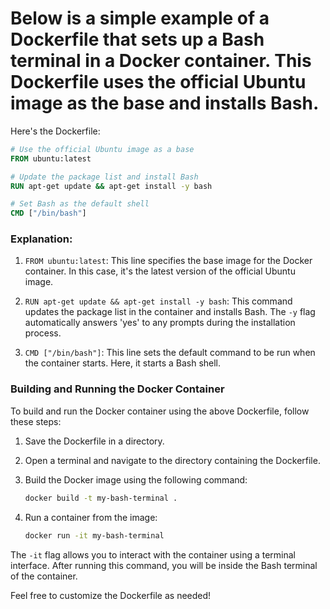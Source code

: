 # Below is a simple example of a Dockerfile that sets up a Bash terminal in a Docker container. This Dockerfile uses the official Ubuntu image as the base and installs Bash. 

Here's the Dockerfile:

```dockerfile
# Use the official Ubuntu image as a base
FROM ubuntu:latest

# Update the package list and install Bash
RUN apt-get update && apt-get install -y bash

# Set Bash as the default shell
CMD ["/bin/bash"]
```

### Explanation:

1. `FROM ubuntu:latest`: This line specifies the base image for the Docker container. In this case, it's the latest version of the official Ubuntu image.

2. `RUN apt-get update && apt-get install -y bash`: This command updates the package list in the container and installs Bash. The `-y` flag automatically answers 'yes' to any prompts during the installation process.

3. `CMD ["/bin/bash"]`: This line sets the default command to be run when the container starts. Here, it starts a Bash shell.

### Building and Running the Docker Container

To build and run the Docker container using the above Dockerfile, follow these steps:

1. Save the Dockerfile in a directory.

2. Open a terminal and navigate to the directory containing the Dockerfile.

3. Build the Docker image using the following command:
   ```bash
   docker build -t my-bash-terminal .
   ```

4. Run a container from the image:
   ```bash
   docker run -it my-bash-terminal
   ```

The `-it` flag allows you to interact with the container using a terminal interface. After running this command, you will be inside the Bash terminal of the container.

Feel free to customize the Dockerfile as needed!
